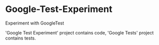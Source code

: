 # Google-Test-Experiment
Experiment with GoogleTest

'Google Test Experiment' project contains code, 'Google Tests' project contains tests.
